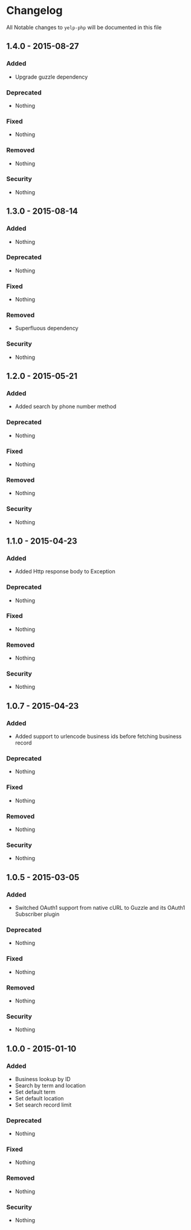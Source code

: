 # Changelog
All Notable changes to `yelp-php` will be documented in this file

## 1.4.0 - 2015-08-27

### Added
- Upgrade guzzle dependency

### Deprecated
- Nothing

### Fixed
- Nothing

### Removed
- Nothing

### Security
- Nothing

## 1.3.0 - 2015-08-14

### Added
- Nothing

### Deprecated
- Nothing

### Fixed
- Nothing

### Removed
- Superfluous dependency

### Security
- Nothing

## 1.2.0 - 2015-05-21

### Added
- Added search by phone number method

### Deprecated
- Nothing

### Fixed
- Nothing

### Removed
- Nothing

### Security
- Nothing

## 1.1.0 - 2015-04-23

### Added
- Added Http response body to Exception

### Deprecated
- Nothing

### Fixed
- Nothing

### Removed
- Nothing

### Security
- Nothing

## 1.0.7 - 2015-04-23

### Added
- Added support to urlencode business ids before fetching business record

### Deprecated
- Nothing

### Fixed
- Nothing

### Removed
- Nothing

### Security
- Nothing

## 1.0.5 - 2015-03-05

### Added
- Switched OAuth1 support from native cURL to Guzzle and its OAuth1 Subscriber plugin

### Deprecated
- Nothing

### Fixed
- Nothing

### Removed
- Nothing

### Security
- Nothing

## 1.0.0 - 2015-01-10

### Added
- Business lookup by ID
- Search by term and location
- Set default term
- Set default location
- Set search record limit

### Deprecated
- Nothing

### Fixed
- Nothing

### Removed
- Nothing

### Security
- Nothing
